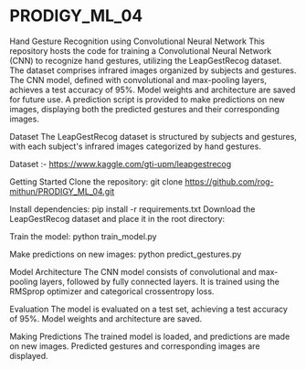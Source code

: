 # PRODIGY_ML_04


Hand Gesture Recognition using Convolutional Neural Network
This repository hosts the code for training a Convolutional Neural Network (CNN) to recognize hand gestures, utilizing the LeapGestRecog dataset. The dataset comprises infrared images organized by subjects and gestures. The CNN model, defined with convolutional and max-pooling layers, achieves a test accuracy of 95%. Model weights and architecture are saved for future use. A prediction script is provided to make predictions on new images, displaying both the predicted gestures and their corresponding images.

Dataset
The LeapGestRecog dataset is structured by subjects and gestures, with each subject's infrared images categorized by hand gestures.

Dataset :-  https://www.kaggle.com/gti-upm/leapgestrecog

Getting Started
Clone the repository:
git clone https://github.com/rog-mithun/PRODIGY_ML_04.git

Install dependencies:
pip install -r requirements.txt
Download the LeapGestRecog dataset and place it in the root directory:

Train the model:
python train_model.py
 
Make predictions on new images:
python predict_gestures.py


Model Architecture
The CNN model consists of convolutional and max-pooling layers, followed by fully connected layers. It is trained using the RMSprop optimizer and categorical crossentropy loss.

Evaluation
The model is evaluated on a test set, achieving a test accuracy of 95%. Model weights and architecture are saved.

Making Predictions
The trained model is loaded, and predictions are made on new images. Predicted gestures and corresponding images are displayed.
